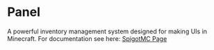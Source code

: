 # Panel
A powerful inventory management system designed for making UIs in Minecraft.
For documentation see here: <a href="https://www.spigotmc.org/resources/panel.15880/">SpigotMC Page</a>
